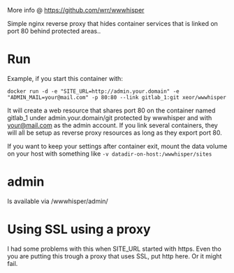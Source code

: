 More info @ https://github.com/wrr/wwwhisper

Simple nginx reverse proxy that hides container services that is linked on port 80 behind protected areas..

# Run #

Example, if you start this container with:

    docker run -d -e "SITE_URL=http://admin.your.domain" -e "ADMIN_MAIL=your@mail.com" -p 80:80 --link gitlab_1:git xeor/wwwhisper

It will create a web resource that shares port 80 on the container named gitlab_1 under admin.your.domain/git protected by wwwhisper and with your@mail.com as the admin account.
If you link several containers, they will all be setup as reverse proxy resources as long as they export port 80.

If you want to keep your settings after container exit, mount the data volume on your host with something like `-v datadir-on-host:/wwwhisper/sites`

# admin #
Is available via /wwwhisper/admin/

# Using SSL using a proxy #
I had some problems with this when SITE_URL started with https. Even tho you are putting this trough a proxy that uses SSL, put http here. Or it might fail.
